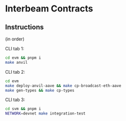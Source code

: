 # Interbeam Contracts

## Instructions

(in order)

CLI tab 1:
```bash
cd evm && pnpm i
make anvil
```

CLI tab 2:
```bash
cd evm
make deploy-anvil-aave && make cp-broadcast-eth-aave
make gen-types && make cp-types
```

CLI tab 3:
```bash
cd svm && pnpm i
NETWORK=devnet make integration-test
```

